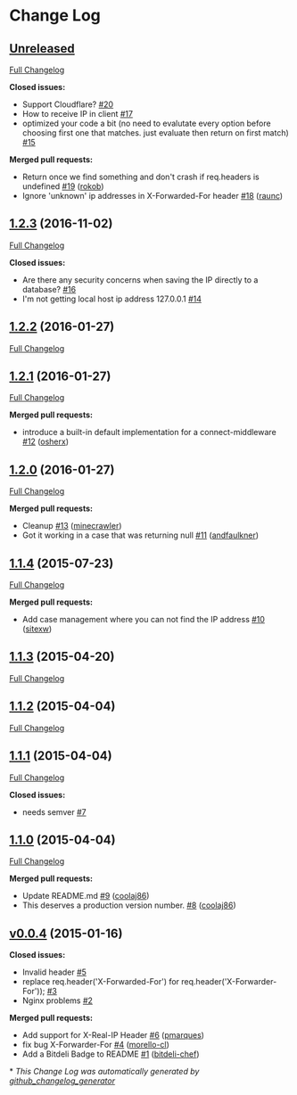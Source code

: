 # Change Log

## [Unreleased](https://github.com/pbojinov/request-ip/tree/HEAD)

[Full Changelog](https://github.com/pbojinov/request-ip/compare/1.2.3...HEAD)

**Closed issues:**

- Support Cloudflare? [\#20](https://github.com/pbojinov/request-ip/issues/20)
- How to receive IP in client [\#17](https://github.com/pbojinov/request-ip/issues/17)
- optimized your code a bit \(no need to evalutate every option before choosing first one that matches. just evaluate then return on first match\) [\#15](https://github.com/pbojinov/request-ip/issues/15)

**Merged pull requests:**

- Return once we find something and don't crash if req.headers is undefined [\#19](https://github.com/pbojinov/request-ip/pull/19) ([rokob](https://github.com/rokob))
- Ignore 'unknown' ip addresses in X-Forwarded-For header [\#18](https://github.com/pbojinov/request-ip/pull/18) ([raunc](https://github.com/raunc))

## [1.2.3](https://github.com/pbojinov/request-ip/tree/1.2.3) (2016-11-02)
[Full Changelog](https://github.com/pbojinov/request-ip/compare/1.2.2...1.2.3)

**Closed issues:**

- Are there any security concerns when saving the IP directly to a database? [\#16](https://github.com/pbojinov/request-ip/issues/16)
- I'm not getting local host ip address 127.0.0.1 [\#14](https://github.com/pbojinov/request-ip/issues/14)

## [1.2.2](https://github.com/pbojinov/request-ip/tree/1.2.2) (2016-01-27)
[Full Changelog](https://github.com/pbojinov/request-ip/compare/1.2.1...1.2.2)

## [1.2.1](https://github.com/pbojinov/request-ip/tree/1.2.1) (2016-01-27)
[Full Changelog](https://github.com/pbojinov/request-ip/compare/1.2.0...1.2.1)

**Merged pull requests:**

- introduce a built-in default implementation for a connect-middleware [\#12](https://github.com/pbojinov/request-ip/pull/12) ([osherx](https://github.com/osherx))

## [1.2.0](https://github.com/pbojinov/request-ip/tree/1.2.0) (2016-01-27)
[Full Changelog](https://github.com/pbojinov/request-ip/compare/1.1.4...1.2.0)

**Merged pull requests:**

- Cleanup [\#13](https://github.com/pbojinov/request-ip/pull/13) ([minecrawler](https://github.com/minecrawler))
- Got it working in a case that was returning null [\#11](https://github.com/pbojinov/request-ip/pull/11) ([andfaulkner](https://github.com/andfaulkner))

## [1.1.4](https://github.com/pbojinov/request-ip/tree/1.1.4) (2015-07-23)
[Full Changelog](https://github.com/pbojinov/request-ip/compare/1.1.3...1.1.4)

**Merged pull requests:**

- Add case management where you can not find the IP address [\#10](https://github.com/pbojinov/request-ip/pull/10) ([sitexw](https://github.com/sitexw))

## [1.1.3](https://github.com/pbojinov/request-ip/tree/1.1.3) (2015-04-20)
[Full Changelog](https://github.com/pbojinov/request-ip/compare/1.1.2...1.1.3)

## [1.1.2](https://github.com/pbojinov/request-ip/tree/1.1.2) (2015-04-04)
[Full Changelog](https://github.com/pbojinov/request-ip/compare/1.1.1...1.1.2)

## [1.1.1](https://github.com/pbojinov/request-ip/tree/1.1.1) (2015-04-04)
[Full Changelog](https://github.com/pbojinov/request-ip/compare/1.1.0...1.1.1)

**Closed issues:**

- needs semver [\#7](https://github.com/pbojinov/request-ip/issues/7)

## [1.1.0](https://github.com/pbojinov/request-ip/tree/1.1.0) (2015-04-04)
[Full Changelog](https://github.com/pbojinov/request-ip/compare/v0.0.4...1.1.0)

**Merged pull requests:**

- Update README.md [\#9](https://github.com/pbojinov/request-ip/pull/9) ([coolaj86](https://github.com/coolaj86))
- This deserves a production version number. [\#8](https://github.com/pbojinov/request-ip/pull/8) ([coolaj86](https://github.com/coolaj86))

## [v0.0.4](https://github.com/pbojinov/request-ip/tree/v0.0.4) (2015-01-16)
**Closed issues:**

- Invalid header [\#5](https://github.com/pbojinov/request-ip/issues/5)
- replace req.header\('X-Forwarded-For'\) for req.header\('X-Forwarder-For'\)\); [\#3](https://github.com/pbojinov/request-ip/issues/3)
- Nginx problems [\#2](https://github.com/pbojinov/request-ip/issues/2)

**Merged pull requests:**

- Add support for X-Real-IP Header [\#6](https://github.com/pbojinov/request-ip/pull/6) ([pmarques](https://github.com/pmarques))
- fix bug X-Forwarder-For [\#4](https://github.com/pbojinov/request-ip/pull/4) ([morello-cl](https://github.com/morello-cl))
- Add a Bitdeli Badge to README [\#1](https://github.com/pbojinov/request-ip/pull/1) ([bitdeli-chef](https://github.com/bitdeli-chef))



\* *This Change Log was automatically generated by [github_changelog_generator](https://github.com/skywinder/Github-Changelog-Generator)*